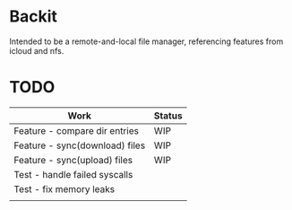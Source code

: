 # Backit

Intended to be a remote-and-local file manager, referencing features from icloud and nfs.

# TODO

| Work                           | Status |
| ------------------------------ | ------ |
| Feature - compare dir entries  | WIP    |
| Feature - sync(download) files | WIP    |
| Feature - sync(upload) files   | WIP    |
| Test - handle failed syscalls  |        |
| Test - fix memory leaks        |        |
|                                |        |

